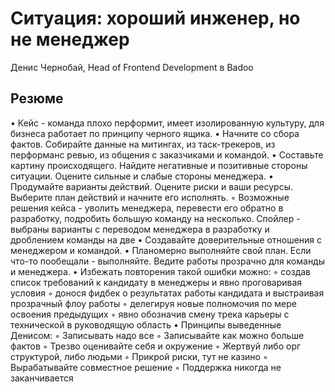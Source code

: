 # Ситуация: хороший инженер, но не менеджер
Денис Чернобай, Head of Frontend Development в Badoo

## Резюме
• Кейс - команда плохо перформит, имеет изолированную культуру, для бизнеса работает по принципу черного ящика.
• Начните со сбора фактов. Собирайте данные на митингах, из таск-трекеров, из перформанс ревью, из общения с заказчиками и командой.
• Составьте картину происходящего. Найдите негативные и позитивные стороны ситуации. Оцените сильные и слабые стороны менеджера.
• Продумайте варианты действий. Оцените риски и ваши ресурсы. Выберите план действий и начните его исполнять.
	◦ Возможные решения кейса - уволить менеджера, перевести его обратно в разработку, подробить большую команду на несколько. Спойлер - выбраны варианты с переводом менеджера в разработку и дроблением команды на две
• Создавайте доверительные отношения с менеджером и командой.
• Планомерно выполняйте свой план. Если что-то пообещали - выполняйте. Ведите работы прозрачно для команды и менеджера.
• Избежать повторения такой ошибки можно:
	◦ создав список требований к кандидату в менеджеры и явно проговаривая условия
	◦ донося фидбек о результатах работы кандидата и выстраивая прозрачный флоу работы
	◦ делегируя новые полномочия по мере освоения предыдущих
	◦ явно обозначив смену трека карьеры с технической в руководящую область
• Принципы выведенные Денисом:
	◦ Записывать надо все
	◦ Записывайте как можно больше фактов
	◦ Трезво оценивайте себя и окружение
	◦ Жертвуй либо орг структурой, либо людьми
	◦ Прикрой риски, тут не казино
	◦ Вырабатывайте совместное решение
	◦ Поддержка никогда не заканчивается
